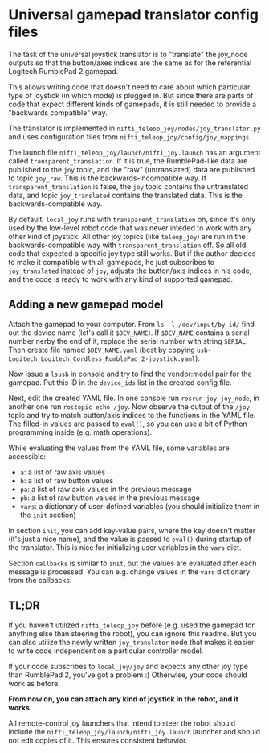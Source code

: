 # Universal gamepad translator config files

The task of the universal joystick translator is to "translate" the joy_node outputs so that the button/axes indices 
are the same as for the referential Logitech RumblePad 2 gamepad.
  
This allows writing code that doesn't need to care about which particular type of joystick (in which mode) is plugged 
in. But since there are parts of code that expect different kinds of gamepads, it is still needed to provide a 
"backwards compatible" way.

The translator is implemented in `nifti_teleop_joy/nodes/joy_translator.py` and uses configuration files from 
`nifti_teleop_joy/config/joy_mappings`.

The launch file `nifti_teleop_joy/launch/nifti_joy.launch` has an argument called `transparent_translation`. If it is true,
the RumblePad-like data are published to the `joy` topic, and the "raw" (untranslated) data are published to topic 
`joy_raw`. This is the backwards-incompatible way. If `transparent_translation` is false, the `joy` topic contains the
 untranslated data, and topic `joy_translated` contains the translated data. This is the backwards-compatible way.
 
By default, `local_joy` runs with `transparent_translation` on, since it's only used by the low-level 
robot code that was never inteded to work with any other kind of joystick. All other joy topics (like `teleop_joy`) are 
run in the backwards-compatible way with `transparent_translation` off. So all old code that expected a specific joy 
type still works. But if the author decides to make it compatible with all gamepads, he just subscribes to 
`joy_translated` instead of `joy`, adjusts the button/axis indices in his code, and 
the code is ready to work with any kind of supported gamepad.

## Adding a new gamepad model

Attach the gamepad to your computer. From `ls -l /dev/input/by-id/` find out the device name (let's call it `$DEV_NAME`).
If `$DEV_NAME` contains a serial number nerby the end of it, replace the serial number with string `SERIAL`. Then create
file named `$DEV_NAME.yaml` (best by copying `usb-Logitech_Logitech_Cordless_RumblePad_2-joystick.yaml`).

Now issue a `lsusb` in console and try to find the vendor:model pair for the gamepad. Put this ID in the `device_ids`
list in the created config file.

Next, edit the created YAML file. In one console run `rosrun joy joy_node`, in another one run 
`rostopic echo /joy`. Now observe the output of the `/joy` topic and try to match button/axis indices to the
functions in the YAML file. The filled-in values are passed to `eval()`, so you can use a bit of Python programming 
inside (e.g. math operations). 

While evaluating the values from the YAML file, some variables are accessible:

* `a`: a list of raw axis values
* `b`: a list of raw button values
* `pa`: a list of raw axis values in the previous message
* `pb`: a list of raw button values in the previous message
* `vars`: a dictionary of user-defined variables (you should initialize them in the `init` section)

In section `init`, you can add key-value pairs, where the key doesn't matter (it's just a nice name), and the value is 
passed to `eval()` during startup of the translator. This is nice for initializing user variables in the `vars` dict.

Section `callbacks` is similar to `init`, but the values are evaluated after each message is processed. You can e.g. 
change values in the `vars` dictionary from the callbacks. 

## TL;DR

If you haven't utilized `nifti_teleop_joy` before (e.g. used the gamepad for anything else than steering the robot), you 
can ignore this readme. But you can also utilize the newly written `joy_translator` node that makes it easier to write 
code independent on a particular controller model. 

If your code subscribes to `local_joy/joy` and expects any other joy type than RumblePad 2, you've got a
problem :) Otherwise, your code should work as before.

**From now on, you can attach any kind of joystick in the robot, and it works.**

All remote-control joy launchers that intend to steer the robot should include the 
`nifti_teleop_joy/launch/nifti_joy.launch` launcher and should not edit copies of it. This ensures consistent behavior.